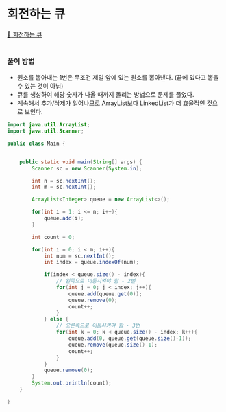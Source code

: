 # 회전하는 큐
[:link: 회전하는 큐](https://www.acmicpc.net/problem/1021)    
<br>

### 풀이 방법
+ 원소를 뽑아내는 1번은 무조건 제일 앞에 있는 원소를 뽑아낸다. (끝에 있다고 뽑을 수 있는 것이 아님)
+ 큐를 생성하여 해당 숫자가 나올 때까지 돌리는 방법으로 문제를 풀었다.
+ 계속해서 추가/삭제가 일어나므로 ArrayList보다 LinkedList가 더 효율적인 것으로 보인다.
```java
import java.util.ArrayList;
import java.util.Scanner;

public class Main {


    public static void main(String[] args) {
        Scanner sc = new Scanner(System.in);

        int n = sc.nextInt();
        int m = sc.nextInt();

        ArrayList<Integer> queue = new ArrayList<>();

        for(int i = 1; i <= n; i++){
            queue.add(i);
        }

        int count = 0;

        for(int i = 0; i < m; i++){
            int num = sc.nextInt();
            int index = queue.indexOf(num);

            if(index < queue.size() - index){
                // 왼쪽으로 이동시켜야 함 - 2번
                for(int j = 0; j < index; j++){
                    queue.add(queue.get(0));
                    queue.remove(0);
                    count++;
                }
            } else {
                // 오른쪽으로 이동시켜야 함 - 3번
                for(int k = 0; k < queue.size() - index; k++){
                    queue.add(0, queue.get(queue.size()-1));
                    queue.remove(queue.size()-1);
                    count++;
                }
            }
            queue.remove(0);
        }
        System.out.println(count);
    }

}
```
